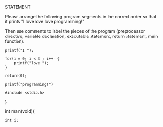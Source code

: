 STATEMENT

Please arrange the following program segments in the correct order so that it prints "I love love love programming!"

Then use comments to label the pieces of the program (preprocessor directive, variable declaration, executable statement, return statement, main function).

    printf("I ");

    for(i = 0; i < 3 ; i++) {
        printf("love ");
    }

    return(0);

    printf("programming!");

    #include <stdio.h>

}

int main(void){

    int i;

